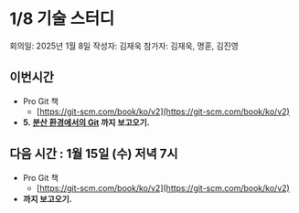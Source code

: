 # 1/8 기술 스터디

회의일: 2025년 1월 8일
작성자: 김재욱
참가자: 김재욱, 명훈, 김진영

## 이번시간

- Pro Git 책
    - [https://git-scm.com/book/ko/v2](https://git-scm.com/book/ko/v2)
- **5. [분산 환경에서의 Git](https://git-scm.com/book/ko/v2/%eb%b6%84%ec%82%b0-%ed%99%98%ea%b2%bd%ec%97%90%ec%84%9c%ec%9d%98-Git-%eb%b6%84%ec%82%b0-%ed%99%98%ea%b2%bd%ec%97%90%ec%84%9c%ec%9d%98-%ec%9b%8c%ed%81%ac%ed%94%8c%eb%a1%9c)  까지 보고오기.**

## 다음 시간 :  1월 15일 (수) 저녁 7시

- Pro Git 책
    - [https://git-scm.com/book/ko/v2](https://git-scm.com/book/ko/v2)
- **까지 보고오기.**